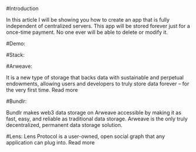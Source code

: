 #Introduction

In this article I will be showing you how to create an app that is fully independent of centralized servers. This app will be stored forever just for a once-time payment. No one ever will be able to delete or modify it.

#Demo:

#Stack:

#Arweave:

It is a new type of storage that backs data with sustainable and perpetual endowments, allowing users and developers to truly store data forever – for the very first time. Read more

#Bundlr:

Bundlr makes web3 data storage on Arweave accessible by making it as fast, easy, and reliable as traditional data storage. Arweave is the only truly decentralized, permanent data storage solution.

#Lens: Lens Protocol is a user-owned, open social graph that any application can plug into. Read more

